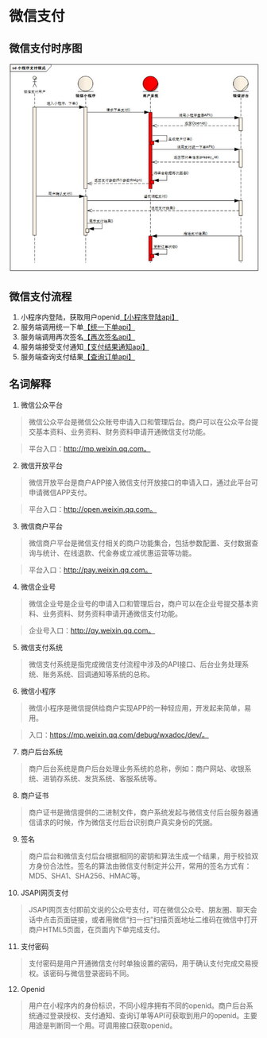 # 微信支付

## 微信支付时序图

![微信支付时序图](/img/wechat/wxa-7-2.jpg "时序图")

## 微信支付流程

1. 小程序内登陆，获取用户openid[【小程序登陆api】](https://developers.weixin.qq.com/miniprogram/dev/api/open-api/login/wx.login.html)
2. 服务端调用统一下单[【统一下单api】](https://pay.weixin.qq.com/wiki/doc/api/wxa/wxa_api.php?chapter=9_1&index=1)
3. 服务端调用再次签名[【再次签名api】](https://pay.weixin.qq.com/wiki/doc/api/wxa/wxa_api.php?chapter=7_7&index=3)
4. 服务端接受支付通知[【支付结果通知api】](https://pay.weixin.qq.com/wiki/doc/api/wxa/wxa_api.php?chapter=9_7)
5. 服务端查询支付结果[【查询订单api】](https://pay.weixin.qq.com/wiki/doc/api/wxa/wxa_api.php?chapter=9_2)

## 名词解释

1. 微信公众平台

> 微信公众平台是微信公众账号申请入口和管理后台。商户可以在公众平台提交基本资料、业务资料、财务资料申请开通微信支付功能。

> 平台入口：http://mp.weixin.qq.com。

2. 微信开放平台

> 微信开放平台是商户APP接入微信支付开放接口的申请入口，通过此平台可申请微信APP支付。

> 平台入口：http://open.weixin.qq.com。

3. 微信商户平台

> 微信商户平台是微信支付相关的商户功能集合，包括参数配置、支付数据查询与统计、在线退款、代金券或立减优惠运营等功能。

> 平台入口：http://pay.weixin.qq.com。

4. 微信企业号

> 微信企业号是企业号的申请入口和管理后台，商户可以在企业号提交基本资料、业务资料、财务资料申请开通微信支付功能。

> 企业号入口：http://qy.weixin.qq.com。

5. 微信支付系统

> 微信支付系统是指完成微信支付流程中涉及的API接口、后台业务处理系统、账务系统、回调通知等系统的总称。

6. 微信小程序

> 微信小程序是微信提供给商户实现APP的一种轻应用，开发起来简单，易用。

> 入口：https://mp.weixin.qq.com/debug/wxadoc/dev/。

7. 商户后台系统

> 商户后台系统是商户后台处理业务系统的总称，例如：商户网站、收银系统、进销存系统、发货系统、客服系统等。

8. 商户证书

> 商户证书是微信提供的二进制文件，商户系统发起与微信支付后台服务器通信请求的时候，作为微信支付后台识别商户真实身份的凭据。

9. 签名

> 商户后台和微信支付后台根据相同的密钥和算法生成一个结果，用于校验双方身份合法性。签名的算法由微信支付制定并公开，常用的签名方式有：MD5、SHA1、SHA256、HMAC等。

10. JSAPI网页支付

> JSAPI网页支付即前文说的公众号支付，可在微信公众号、朋友圈、聊天会话中点击页面链接，或者用微信“扫一扫”扫描页面地址二维码在微信中打开商户HTML5页面，在页面内下单完成支付。

11. 支付密码

> 支付密码是用户开通微信支付时单独设置的密码，用于确认支付完成交易授权。该密码与微信登录密码不同。

12. Openid

> 用户在小程序内的身份标识，不同小程序拥有不同的openid。商户后台系统通过登录授权、支付通知、查询订单等API可获取到用户的openid。主要用途是判断同一个用。可调用接口获取openid。
